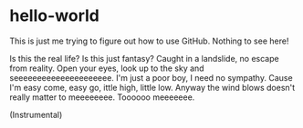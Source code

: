 # hello-world
This is just me trying to figure out how to use GitHub. Nothing to see here!

Is this the real life? Is this just fantasy?
Caught in a landslide, no escape from reality.
Open your eyes, look up to the sky and seeeeeeeeeeeeeeeeeeeee.
I'm just a poor boy, I need no sympathy.
Cause I'm easy come, easy go, ittle high, little low.
Anyway the wind blows doesn't really matter to meeeeeeee.
Toooooo  meeeeeee.

(Instrumental)



